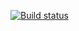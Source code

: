 [![Build status](https://ci.appveyor.com/api/projects/status/mjh2yu5uy9hbua7d?svg=true)](https://ci.appveyor.com/project/Vemant/qamid-66-vemant-autotesting-4-6-1)